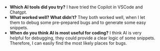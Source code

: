 - **Which AI tools did you try?**
I have tried the Copilot in VSCode and Chatgpt.
- **What worked well? What didn’t?**
They both worked well, when I let them to debug some pre-prepared bugs and to generate some easy snippets.
- **When do you think AI is most useful for coding?**
I think AI is very helpful for debugging, they could provide a clear logic of some snippets. Therefore, I can easily find the most likely places for bugs.